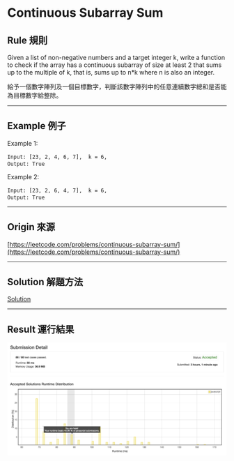 Continuous Subarray Sum
=======
Rule 規則
------

Given a list of non-negative numbers and a target integer k, write a function to check if the array has a continuous subarray of size at least 2 that sums up to the multiple of k, that is, sums up to n*k where n is also an integer.

給予一個數字陣列及一個目標數字，判斷該數字陣列中的任意連續數字總和是否能為目標數字給整除。

***

Example 例子
------

Example 1:
```
Input: [23, 2, 4, 6, 7],  k = 6,
Output: True
```

Example 2:
```
Input: [23, 2, 6, 4, 7],  k = 6,
Output: True
```

***

Origin 來源
-----
[https://leetcode.com/problems/continuous-subarray-sum/](https://leetcode.com/problems/continuous-subarray-sum/)

***

Solution 解題方法
-----
[Solution](https://github.com/ms314006/leetCode-track/blob/master/Medium/Continuous%20Subarray%20Sum/index.js)

***

Result 運行結果
-----
![Alt text](./Result.png)